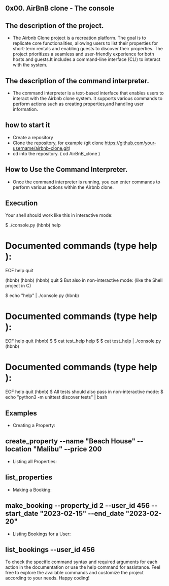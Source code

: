 ## 0x00. AirBnB clone - The console

## The description of the project.
 - The Airbnb Clone project is a recreation platform. The goal is to replicate core functionalities, allowing users to list their properties for short-term rentals and enabling guests to discover their properties. The project prioritizes a seamless and user-friendly experience for both hosts and guests.It includes a command-line interface (CLI) to interact with the system.

## The description of the command interpreter.
 - The command interpreter is a text-based interface that enables users to interact with the Airbnb clone system. It supports various commands to perform actions such as creating properties,and handling user information.

## how to start it
 - Create a repository
 - Clone the repository, for example (git clone https://github.com/your-username/airbnb-clone.git)
 - cd into the repository. ( cd AirBnB_clone )

## How to Use the Command Interpreter.
 - Once the command interpreter is running, you can enter commands to perform various actions within the Airbnb clone.

## Execution
Your shell should work like this in interactive mode:

$ ./console.py
(hbnb) help

Documented commands (type help <topic>):
========================================
EOF  help  quit

(hbnb) 
(hbnb) 
(hbnb) quit
$
But also in non-interactive mode: (like the Shell project in C)

$ echo "help" | ./console.py
(hbnb)

Documented commands (type help <topic>):
========================================
EOF  help  quit
(hbnb) 
$
$ cat test_help
help
$
$ cat test_help | ./console.py
(hbnb)

Documented commands (type help <topic>):
========================================
EOF  help  quit
(hbnb) 
$
All tests should also pass in non-interactive mode: $ echo "python3 -m unittest discover tests" | bash


## Examples
 - Creating a Property:
## create_property --name "Beach House" --location "Malibu" --price 200
 - Listing all Properties:
## list_properties
 - Making a Booking:
## make_booking --property_id 2 --user_id 456 --start_date "2023-02-15" --end_date "2023-02-20"
 - Listing Bookings for a User:
## list_bookings --user_id 456



To check the specific command syntax and required arguments for each action in the documentation or use the help command for assistance.
Feel free to explore the available commands and customize the project according to your needs. Happy coding!                 